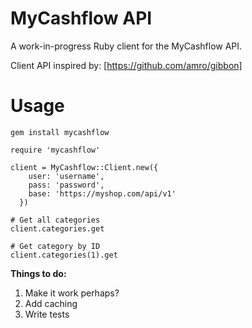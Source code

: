 # MyCashflow API

A work-in-progress Ruby client for the MyCashflow API.

Client API inspired by: [https://github.com/amro/gibbon]

# Usage
```
gem install mycashflow
```
```
require 'mycashflow'

client = MyCashflow::Client.new({
    user: 'username',
    pass: 'password',
    base: 'https://myshop.com/api/v1'
  })

# Get all categories
client.categories.get

# Get category by ID
client.categories(1).get
```

**Things to do:**

1. Make it work perhaps?
2. Add caching
3. Write tests
